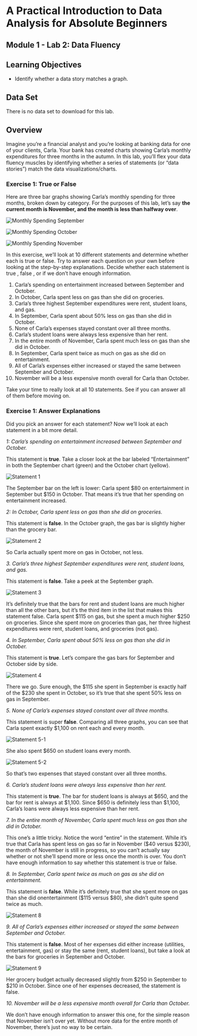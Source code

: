 # A Practical Introduction to Data Analysis for Absolute Beginners

## Module 1 - Lab 2: Data Fluency

## Learning Objectives

* Identify whether a data story matches a graph.

## Data Set

There is no data set to download for this lab.

## Overview

Imagine you’re a financial analyst and you’re looking at banking data for one of your clients, Carla.
Your bank has created charts showing Carla’s monthly expenditures for three months in the autumn.
In this lab, you’ll flex your data fluency muscles by identifying whether a series of statements (or “data stories”) match the data visualizations/charts.

### Exercise 1: True or False

Here are three bar graphs showing Carla’s monthly spending for three months, broken down by category.
For the purposes of this lab, let’s say **the current month is November, and the month is less than halfway over**.

![Monthly Spending September](img/2020-06-11-16-33-39.png)

![Monthly Spending October](img/2020-06-11-16-36-31.png)

![Monthly Spending November](img/2020-06-11-16-37-18.png)

In this exercise, we’ll look at 10 different statements and determine whether each is true or false. Try to answer each question on your own before looking at the step-by-step explanations.
Decide whether each statement is true , false , or if we don’t have enough information.

1. Carla’s spending on entertainment increased between September and October.
2. In October, Carla spent less on gas than she did on groceries.
3. Carla’s three highest September expenditures were rent, student loans, and gas.
4. In September, Carla spent about 50% less on gas than she did in October.
5. None of Carla’s expenses stayed constant over all three months.
6. Carla’s student loans were always less expensive than her rent.
7. In the entire month of November, Carla spent much less on gas than she did in October.
8. In September, Carla spent twice as much on gas as she did on entertainment.
9. All of Carla’s expenses either increased or stayed the same between September and October.
10. November will be a less expensive month overall for Carla than October.

Take your time to really look at all 10 statements. See if you can answer all of them before moving on.

### Exercise 1: Answer Explanations

Did you pick an answer for each statement? Now we’ll look at each statement in a bit more detail.

*1: Carla’s spending on entertainment increased between September and October.*

This statement is **true**. Take a closer look at the bar labeled “Entertainment” in both the September chart (green) and the October chart (yellow).

![Statement 1](img/2020-06-12-10-34-29.png)

The September bar on the left is lower: Carla spent $80 on entertainment in September but $150 in October. That means it’s true that her spending on entertainment increased.

*2: In October, Carla spent less on gas than she did on groceries.*

This statement is **false**. In the October graph, the gas bar is slightly higher than the grocery bar.

![Statement 2](img/2020-06-12-10-37-41.png)

So Carla actually spent more on gas in October, not less.

*3. Carla’s three highest September expenditures were rent, student loans, and gas.*

This statement is **false**. Take a peek at the September graph.

![Statement 3](img/2020-06-12-10-38-29.png)

It’s definitely true that the bars for rent and student loans are much higher than all the other bars, but it’s the third item in the list that makes this statement false. Carla spent $115 on gas, but she spent a much higher $250 on groceries. Since she spent more on groceries than gas, her three highest expenditures were rent, student loans, and groceries (not gas).

*4. In September, Carla spent about 50% less on gas than she did in October.*

This statement is **true**. Let’s compare the gas bars for September and October side by side.

![Statement 4](img/2020-06-12-10-41-37.png)

There we go. Sure enough, the $115 she spent in September is exactly half of the $230 she spent in October, so it’s true that she spent 50% less on gas in September.

*5. None of Carla’s expenses stayed constant over all three months.*

This statement is super **false**. Comparing all three graphs, you can see that Carla spent exactly $1,100 on rent each and every month.

![Statement 5-1](img/2020-06-12-10-42-30.png)

She also spent $650 on student loans every month.

![Statement 5-2](img/2020-06-12-10-43-22.png)

So that’s two expenses that stayed constant over all three months.

*6. Carla’s student loans were always less expensive than her rent.*

This statement is **true**. The bar for student loans is always at $650, and the bar for rent is always at $1,100. Since $650 is definitely less than $1,100, Carla’s loans were always less expensive than her rent.

*7. In the entire month of November, Carla spent much less on gas than she did in October.*

This one’s a little tricky. Notice the word “entire” in the statement. While it’s true that Carla has spent less on gas so far in November ($40 versus $230), the month of November is still in progress, so you can’t actually say whether or not she’ll spend more or less once the month is over. You don’t have enough information to say whether this statement is true or false.

*8. In September, Carla spent twice as much on gas as she did on entertainment.*

This statement is **false**. While it’s definitely true that she spent more on gas than she did onentertainment ($115 versus $80), she didn’t quite spend twice as much.

![Statement 8](img/2020-06-12-10-50-39.png)

*9. All of Carla’s expenses either increased or stayed the same between September and October.*

This statement is **false**. Most of her expenses did either increase (utilities, entertainment, gas) or stay the same (rent, student loans), but take a look at the bars for groceries in September and October.

![Statement 9](img/2020-06-12-10-52-19.png)

Her grocery budget actually decreased slightly from $250 in September to $210 in October. Since one of her expenses decreased, the statement is false.

*10. November will be a less expensive month overall for Carla than October.*

We don’t have enough information to answer this one, for the simple reason that November isn’t over yet. Without more data for the entire month of November, there’s just no way to be certain.
